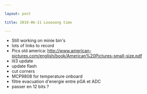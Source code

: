 ```yaml
---

layout: post

title: 2019-06-11 Looooong time

---
```



-   Still working on minie bin's
-   lots of links to record
-   Pics old america:
    http://www.american-pictures.com/english/book/American%20Pictures-small-size.pdf
-   lit3 update
-   update flash
-   cut corners
-   MCP9808 for temperature onboard
-   filtre evacuation d'energie entre pGA et ADC
-   passer en 12 bits ?

